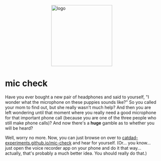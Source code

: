 <img src="https://catdad-experiments.github.io/mic-check/icons/favicon.svg" style="display: block; width: 200px; margin: auto" alt="logo" />

# mic check

Have you ever bought a new pair of headphones and said to yourself, "I wonder what the microphone on these puppies sounds like?" So you called your mom to find out, but she really wasn't much help? And then you are left wondering until that moment where you really need a good microphone for that important phone call (because you are one of the three people who still make phone calls)? And now there's a **huge** gamble as to whether you will be heard?

Well, worry no more. Now, you can just browse on over to [catdad-experiments.github.io/mic-check](https://catdad-experiments.github.io/mic-check/) and hear for yourself. (Or... you know... just open the voice recorder app on your phone and do it that way... actually, that's probably a much better idea. You should really do that.)
